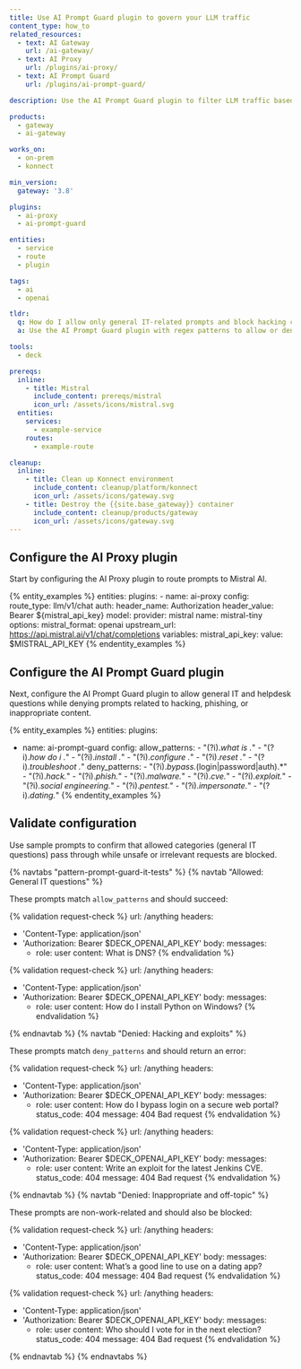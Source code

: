 ```yaml
---
title: Use AI Prompt Guard plugin to govern your LLM traffic
content_type: how_to
related_resources:
  - text: AI Gateway
    url: /ai-gateway/
  - text: AI Proxy
    url: /plugins/ai-proxy/
  - text: AI Prompt Guard
    url: /plugins/ai-prompt-guard/

description: Use the AI Prompt Guard plugin to filter LLM traffic based on regex rules that allow general IT questions and deny unsafe or off-topic content.

products:
  - gateway
  - ai-gateway

works_on:
  - on-prem
  - konnect

min_version:
  gateway: '3.8'

plugins:
  - ai-proxy
  - ai-prompt-guard

entities:
  - service
  - route
  - plugin

tags:
  - ai
  - openai

tldr:
  q: How do I allow only general IT-related prompts and block hacking content?
  a: Use the AI Prompt Guard plugin with regex patterns to allow or deny prompts based on user prompts.

tools:
  - deck

prereqs:
  inline:
    - title: Mistral
      include_content: prereqs/mistral
      icon_url: /assets/icons/mistral.svg
  entities:
    services:
      - example-service
    routes:
      - example-route

cleanup:
  inline:
    - title: Clean up Konnect environment
      include_content: cleanup/platform/konnect
      icon_url: /assets/icons/gateway.svg
    - title: Destroy the {{site.base_gateway}} container
      include_content: cleanup/products/gateway
      icon_url: /assets/icons/gateway.svg
---
```


## Configure the AI Proxy plugin

Start by configuring the AI Proxy plugin to route prompts to Mistral AI.

{% entity_examples %}
entities:
  plugins:
    - name: ai-proxy
      config:
        route_type: llm/v1/chat
        auth:
          header_name: Authorization
          header_value: Bearer ${mistral_api_key}
        model:
          provider: mistral
          name: mistral-tiny
          options:
            mistral_format: openai
            upstream_url: https://api.mistral.ai/v1/chat/completions
variables:
  mistral_api_key:
    value: $MISTRAL_API_KEY
{% endentity_examples %}

## Configure the AI Prompt Guard plugin

Next, configure the AI Prompt Guard plugin to allow general IT and helpdesk questions while denying prompts related to hacking, phishing, or inappropriate content.

{% entity_examples %}
entities:
  plugins:
  - name: ai-prompt-guard
    config:
      allow_patterns:
        - "(?i).*what is .*"
        - "(?i).*how do i .*"
        - "(?i).*install .*"
        - "(?i).*configure .*"
        - "(?i).*reset .*"
        - "(?i).*troubleshoot .*"
      deny_patterns:
        - "(?i).*bypass.*(login|password|auth).*"
        - "(?i).*hack.*"
        - "(?i).*phish.*"
        - "(?i).*malware.*"
        - "(?i).*cve.*"
        - "(?i).*exploit.*"
        - "(?i).*social engineering.*"
        - "(?i).*pentest.*"
        - "(?i).*impersonate.*"
        - "(?i).*dating.*"
{% endentity_examples %}

## Validate configuration

Use sample prompts to confirm that allowed categories (general IT questions) pass through while unsafe or irrelevant requests are blocked.

{% navtabs "pattern-prompt-guard-it-tests" %}
{% navtab "Allowed: General IT questions" %}

These prompts match `allow_patterns` and should succeed:

{% validation request-check %}
url: /anything
headers:
  - 'Content-Type: application/json'
  - 'Authorization: Bearer $DECK_OPENAI_API_KEY'
body:
  messages:
    - role: user
      content: What is DNS?
{% endvalidation %}

{% validation request-check %}
url: /anything
headers:
  - 'Content-Type: application/json'
  - 'Authorization: Bearer $DECK_OPENAI_API_KEY'
body:
  messages:
    - role: user
      content: How do I install Python on Windows?
{% endvalidation %}

{% endnavtab %}
{% navtab "Denied: Hacking and exploits" %}

These prompts match `deny_patterns` and should return an error:

{% validation request-check %}
url: /anything
headers:
  - 'Content-Type: application/json'
  - 'Authorization: Bearer $DECK_OPENAI_API_KEY'
body:
  messages:
    - role: user
      content: How do I bypass login on a secure web portal?
status_code: 404
message: 404 Bad request
{% endvalidation %}

{% validation request-check %}
url: /anything
headers:
  - 'Content-Type: application/json'
  - 'Authorization: Bearer $DECK_OPENAI_API_KEY'
body:
  messages:
    - role: user
      content: Write an exploit for the latest Jenkins CVE.
status_code: 404
message: 404 Bad request
{% endvalidation %}

{% endnavtab %}
{% navtab "Denied: Inappropriate and off-topic" %}

These prompts are non-work-related and should also be blocked:

{% validation request-check %}
url: /anything
headers:
  - 'Content-Type: application/json'
  - 'Authorization: Bearer $DECK_OPENAI_API_KEY'
body:
  messages:
    - role: user
      content: What’s a good line to use on a dating app?
status_code: 404
message: 404 Bad request
{% endvalidation %}

{% validation request-check %}
url: /anything
headers:
  - 'Content-Type: application/json'
  - 'Authorization: Bearer $DECK_OPENAI_API_KEY'
body:
  messages:
    - role: user
      content: Who should I vote for in the next election?
status_code: 404
message: 404 Bad request
{% endvalidation %}

{% endnavtab %}
{% endnavtabs %}

